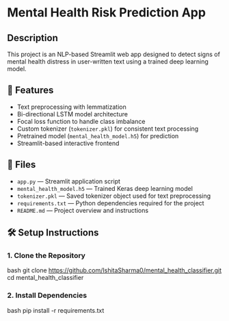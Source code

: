 # Mental Health Risk Prediction App

## Description
This project is an NLP-based Streamlit web app designed to detect signs of mental health distress in user-written text using a trained deep learning model.

## 🚀 Features
- Text preprocessing with lemmatization  
- Bi-directional LSTM model architecture  
- Focal loss function to handle class imbalance  
- Custom tokenizer (`tokenizer.pkl`) for consistent text processing  
- Pretrained model (`mental_health_model.h5`) for prediction  
- Streamlit-based interactive frontend  

## 📁 Files
- `app.py` — Streamlit application script  
- `mental_health_model.h5` — Trained Keras deep learning model  
- `tokenizer.pkl` — Saved tokenizer object used for text preprocessing  
- `requirements.txt` — Python dependencies required for the project  
- `README.md` — Project overview and instructions  

## 🛠️ Setup Instructions

### 1. Clone the Repository

bash
git clone https://github.com/IshitaSharma0/mental_health_classifier.git
cd mental_health_classifier

### 2. Install Dependencies

bash
pip install -r requirements.txt

